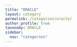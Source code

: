 ```yaml
---
title: "ORACLE"
layout: category
permalink: /categories/oracle/
author_profile: true
taxonomy: ORACLE
sidebar:
  nav: "categories"
---
```

